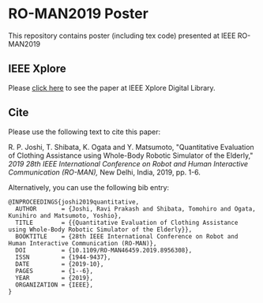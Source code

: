 # RO-MAN2019 Poster
This repository contains poster (including tex code) presented at IEEE RO-MAN2019


## IEEE Xplore

Please [click here](https://ieeexplore.ieee.org/document/8956308) to see the paper at IEEE Xplore Digital Library.


## Cite

Please use the following text to cite this paper:

R. P. Joshi, T. Shibata, K. Ogata and Y. Matsumoto, 
"Quantitative Evaluation of Clothing Assistance using Whole-Body Robotic Simulator of the Elderly,"
<i>2019 28th IEEE International Conference on Robot and Human Interactive Communication (RO-MAN), </i>
New Delhi, India, 2019, pp. 1-6.



Alternatively, you can use the following bib entry:
```
@INPROCEEDINGS{joshi2019quantitative,
  AUTHOR       = {Joshi, Ravi Prakash and Shibata, Tomohiro and Ogata, Kunihiro and Matsumoto, Yoshio},
  TITLE        = {{Quantitative Evaluation of Clothing Assistance using Whole-Body Robotic Simulator of the Elderly}},
  BOOKTITLE    = {28th IEEE International Conference on Robot and Human Interactive Communication (RO-MAN)},
  DOI          = {10.1109/RO-MAN46459.2019.8956308},
  ISSN         = {1944-9437},
  DATE         = {2019-10},
  PAGES        = {1--6},
  YEAR         = {2019},
  ORGANIZATION = {IEEE},
}
```
